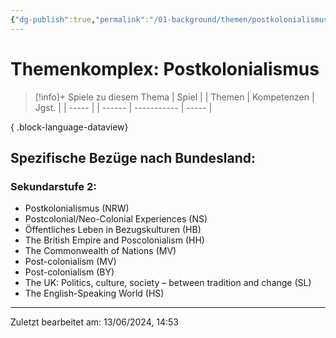 ```yaml
---
{"dg-publish":true,"permalink":"/01-background/themen/postkolonialismus/","tags":["topic"],"noteIcon":"1"}
---
```


# Themenkomplex: Postkolonialismus
>[!info]+ Spiele zu diesem Thema
> | Spiel |  | Themen | Kompetenzen | Jgst. |
> | ----- |  | ------ | ----------- | ----- |
> 
{ .block-language-dataview}
## Spezifische Bezüge nach Bundesland:
### Sekundarstufe 2:
- Postkolonialismus (NRW)
- Postcolonial/Neo-Colonial Experiences (NS)
- Öffentliches Leben in Bezugskulturen (HB)
- The British Empire and Poscolonialism (HH)
-  The Commonwealth of Nations (MV)
- Post-colonialism (MV)
- Post-colonialism (BY)
- The UK: Politics, culture, society – between tradition and change (SL)
- The English-Speaking World (HS)


---
Zuletzt bearbeitet am: 13/06/2024, 14:53